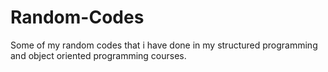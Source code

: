 # Random-Codes
Some of my random codes that i have done in my structured programming and object oriented programming courses.
